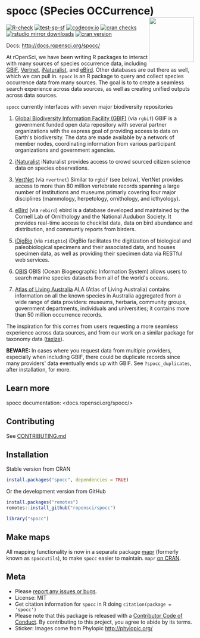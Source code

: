 

# spocc (SPecies OCCurrence) <img src="man/figures/logo.png" align="right" alt="" width="120">

[![R-check](https://github.com/ropensci/spocc/actions/workflows/R-check.yaml/badge.svg)](https://github.com/ropensci/spocc/actions/workflows/R-check.yaml)
[![test-sp-sf](http://github.com/ropensci/spocc/workflows/test-sp-sf/badge.svg)](http://github.com/ropensci/spocc/actions?query=workflow%3Atest-sp-sf)
[![codecov.io](http://codecov.io/github/ropensci/spocc/coverage.svg?branch=master)](http://codecov.io/github/ropensci/spocc?branch=master)
[![cran checks](http://badges.cranchecks.info/worst/spocc.svg)](http://cran.r-project.org/web/checks/check_results_spocc.html)
[![rstudio mirror downloads](https://cranlogs.r-pkg.org/badges/spocc)](https://github.com/r-hub/cranlogs.app)
[![cran version](http://r-pkg.org/badges/version/spocc)](http://cran.r-project.org/package=spocc)

Docs: <http://docs.ropensci.org/spocc/>

At rOpenSci, we have been writing R packages to interact with many sources of species occurrence data, including [GBIF][gbif], [Vertnet][vertnet], [iNaturalist][inat], and [eBird][ebird]. Other databases are out there as well, which we can pull in. `spocc` is an R package to query and collect species occurrence data from many sources. The goal is to to create a seamless search experience across data sources, as well as creating unified outputs across data sources.

`spocc` currently interfaces with seven major biodiversity repositories

1. [Global Biodiversity Information Facility (GBIF)][gbif] (via `rgbif`)
GBIF is a government funded open data repository with several partner organizations with the express goal of providing access to data on Earth's biodiversity. The data are made available by a network of member nodes, coordinating information from various participant organizations and government agencies.

2. [iNaturalist][inat]
iNaturalist provides access to crowd sourced citizen science data on species observations.

3. [VertNet][vertnet] (via `rvertnet`)
Similar to `rgbif` (see below), VertNet provides access to more than 80 million vertebrate records spanning a large number of institutions and museums primarly covering four major disciplines (mammology, herpetology, ornithology, and icthyology).

4. [eBird][ebird] (via `rebird`)
ebird is a database developed and maintained by the Cornell Lab of Ornithology and the National Audubon Society. It provides real-time access to checklist data, data on bird abundance and distribution, and communtiy reports from birders.

5. [iDigBio][idigbio] (via `ridigbio`)
iDigBio facilitates the digitization of biological and paleobiological specimens and their associated data, and houses specimen data, as well as providing their specimen data via RESTful web services.

6. [OBIS][obis]
OBIS (Ocean Biogeographic Information System) allows users to search marine species datasets from all of the world's oceans.

7. [Atlas of Living Australia][ala]
ALA (Atlas of Living Australia) contains information on all the known species in Australia aggregated from a wide range of data providers: museums, herbaria, community groups, government departments, individuals and universities; it contains more than 50 million occurrence records.

The inspiration for this comes from users requesting a more seamless experience across data sources, and from our work on a similar package for taxonomy data ([taxize][taxize]).

__BEWARE:__ In cases where you request data from multiple providers, especially when including GBIF, there could be duplicate records since many providers' data eventually ends up with GBIF. See `?spocc_duplicates`, after installation, for more.

## Learn more

spocc documentation: <docs.ropensci.org/spocc/>

## Contributing

See [CONTRIBUTING.md](http://github.com/ropensci/spocc/blob/master/.github/CONTRIBUTING.md)

## Installation

Stable version from CRAN


```r
install.packages("spocc", dependencies = TRUE)
```

Or the development version from GitHub


```r
install.packages("remotes")
remotes::install_github("ropensci/spocc")
```


```r
library("spocc")
```

## Make maps

All mapping functionality is now in a separate package [mapr](http://github.com/ropensci/mapr) (formerly known as `spoccutils`), to make `spocc` easier to maintain. `mapr` [on CRAN](http://cran.r-project.org/package=mapr).

## Meta

* Please [report any issues or bugs](http://github.com/ropensci/spocc/issues).
* License: MIT
* Get citation information for `spocc` in R doing `citation(package = 'spocc')`
* Please note that this package is released with a [Contributor Code of Conduct](http://ropensci.org/code-of-conduct/). By contributing to this project, you agree to abide by its terms.
* Sticker: Images come from Phylopic <http://phylopic.org/>


[gbif]: http://www.gbif.org/
[vertnet]: http://github.com/ropensci/rvertnet
[inat]: http://www.inaturalist.org/
[taxize]: http://github.com/ropensci/taxize
[idigbio]: http://www.idigbio.org/
[obis]: http://obis.org/
[ebird]: http://ebird.org/home
[ala]: http://www.ala.org.au/
